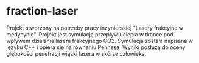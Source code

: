 # fraction-laser
Projekt stworzony na potrzeby pracy inżynierskiej "Lasery frakcyjne w medycynie". Projekt jest symulacją przepływu ciepła w tkance pod wpływem działania lasera frakcyjnego CO2. Symulacja została napisana w języku C++ i opiera się na równaniu Pennesa. Wyniki posłużą do oceny głębokości penetracji wiązki lasera w skórze człowieka.
